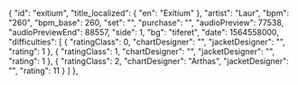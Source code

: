 {
      "id": "exitium",
      "title_localized": {
        "en": "Exitium"
      },
      "artist": "Laur",
      "bpm": "260",
      "bpm_base": 260,
      "set": "",
      "purchase": "",
      "audioPreview": 77538,
      "audioPreviewEnd": 88557,
      "side": 1,
      "bg": "tiferet",
      "date": 1564558000,
      "difficulties": [
        {
          "ratingClass": 0,
          "chartDesigner": "",
          "jacketDesigner": "",
          "rating": 1
        },
        {
          "ratingClass": 1,
          "chartDesigner": "",
          "jacketDesigner": "",
          "rating": 1
        },
        {
          "ratingClass": 2,
          "chartDesigner": "Arthas",
          "jacketDesigner": "",
          "rating": 11
        }
      ]
    },